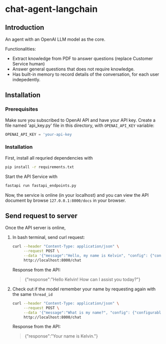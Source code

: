 # chat-agent-langchain

## Introduction
An agent with an OpenAI LLM model as the core.

Functionalities:
- Extract knowledge from PDF to answer questions (replace Customer Service human)
- Answer general questions that does not require knowledge.
- Has built-in memory to record details of the conversation, for each user indepedently.

## Installation
### Prerequisites
Make sure you subscribed to OpenAI API and have your API key. Create a file named 'api_key.py' file in this directory, with `OPENAI_API_KEY` variable:
```python filename="api_key.py"
OPENAI_API_KEY = 'your-api-key
```
### Installation
First, install all requried dependencies with
```bash
pip install -r requirements.txt
```
Start the API Service with
```bash
fastapi run fastapi_endpoints.py
```
Now, the service is online (in your localhost) and you can view the API document by browse `127.0.0.1:8000/docs` in your browser.
## Send request to server
Once the API server is online,

1. In bash terminal, send curl request:
    ```bash
    curl --header "Content-Type: application/json" \
         --request POST \
         --data '{"message":"Hello, my name is Kelvin", "config": {"configurable": {"thread_id": "user001"}}}' \
         http://localhost:8000/chat
    ```
    Response from the API:
    > {"response":"Hello Kelvin! How can I assist you today?"}

2. Check out if the model remember your name by requesting again with the same `thread_id`

    ```bash
    curl --header "Content-Type: application/json" \
         --request POST \
         --data '{"message":"What is my name?", "config": {"configurable":  {"thread_id": "user001"}}}' \
         http://localhost:8000/chat
    ```
    Response from the API:
    > {"response":"Your name is Kelvin."}